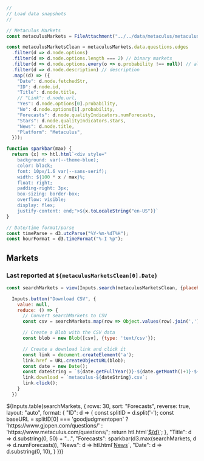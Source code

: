 ```js
//
// Load data snapshots
//

// Metaculus Markets 
const metaculusMarkets = FileAttachment("../../data/metaculus/metaculus-markets.json").json();
```

```js
const metaculusMarketsClean = metaculusMarkets.data.questions.edges
  .filter(d => d.node.options)
  .filter(d => d.node.options.length === 2) // binary markets
  .filter(d => d.node.options.every(o => o.probability !== null)) // all probabilities
  .filter(d => d.node.description) // description
  .map((d) => ({
    "Date": d.node.fetchedStr,
    "ID": d.node.id,
    "Title": d.node.title,
    // "Link": d.node.url,
    "Yes": d.node.options[0].probability,
    "No": d.node.options[1].probability,
    "Forecasts": d.node.qualityIndicators.numForecasts,
    "Stars": d.node.qualityIndicators.stars,
    "News": d.node.title,
    "Platform": "Metaculus",
  }));
```

```js
function sparkbar(max) {
  return (x) => htl.html`<div style="
    background: var(--theme-blue);
    color: black;
    font: 10px/1.6 var(--sans-serif);
    width: ${100 * x / max}%;
    float: right;
    padding-right: 3px;
    box-sizing: border-box;
    overflow: visible;
    display: flex;
    justify-content: end;">${x.toLocaleString("en-US")}`
}
```

```js
// Date/time format/parse
const timeParse = d3.utcParse("%Y-%m-%dT%H");
const hourFormat = d3.timeFormat("%-I %p");
```

## Markets
<h3>Last reported at <code>${metaculusMarketsClean[0].Date}</code></h3>

```js
const searchMarkets = view(Inputs.search(metaculusMarketsClean, {placeholder: "Search markets…"}));
```

```js
  Inputs.button("Download CSV", {
    value: null,
    reduce: () => {
      // Convert searchMarkets to CSV
      const csv = searchMarkets.map(row => Object.values(row).join(',')).join('\n');

      // Create a Blob with the CSV data
      const blob = new Blob([csv], {type: 'text/csv'});

      // Create a download link and click it
      const link = document.createElement('a');
      link.href = URL.createObjectURL(blob);
      const date = new Date();
      const dateString = `${date.getFullYear()}-${date.getMonth()+1}-${date.getDate()}`;
      link.download = `metaculus-${dateString}.csv`;
      link.click();
    }
  })
```

<div class="table-responsive">
  <div class="card" style="padding: 0;">
    ${Inputs.table(searchMarkets, {
      rows: 30, 
      sort: "Forecasts", 
      reverse: true,
      layout: "auto",
      format: {
        "ID": d => {
          const splitID = d.split('-');
          const baseURL = splitID[0] === 'goodjudgmentopen' ? 'https://www.gjopen.com/questions/' : 'https://www.metaculus.com/questions/';
          return htl.html`<a href="${baseURL}${splitID[1]}" target="_blank">${d}</a>`;
        },
        "Title": d => d.substring(0, 50) + "...",
        "Forecasts": sparkbar(d3.max(searchMarkets, d => d.numForecasts)),
        "News": d => htl.html`<a href="/feed/news?market=${d}" target="_blank">News</a>`,
        "Date": d => d.substring(0, 10),
      }
    })}
  </div>
</div>
